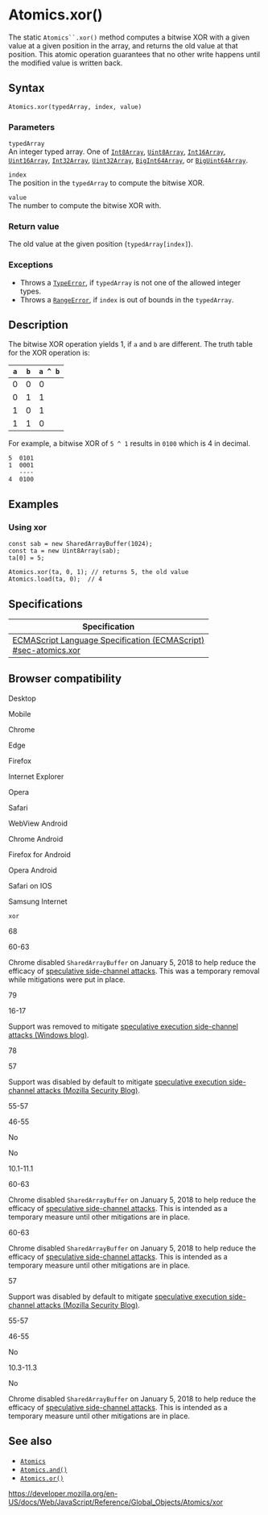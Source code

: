 Atomics.xor()
=============

The static `Atomics``.xor()` method computes a bitwise XOR with a given value at a given position in the array, and returns the old value at that position. This atomic operation guarantees that no other write happens until the modified value is written back.

Syntax
------

    Atomics.xor(typedArray, index, value)

### Parameters

`typedArray`  
An integer typed array. One of [`Int8Array`](../int8array), [`Uint8Array`](../uint8array), [`Int16Array`](../int16array), [`Uint16Array`](../uint16array), [`Int32Array`](../int32array), [`Uint32Array`](../uint32array), [`BigInt64Array`](../bigint64array), or [`BigUint64Array`](../biguint64array).

`index`  
The position in the `typedArray` to compute the bitwise XOR.

`value`  
The number to compute the bitwise XOR with.

### Return value

The old value at the given position (`typedArray[index]`).

### Exceptions

-   Throws a [`TypeError`](../typeerror), if `typedArray` is not one of the allowed integer types.
-   Throws a [`RangeError`](../rangeerror), if `index` is out of bounds in the `typedArray`.

Description
-----------

The bitwise XOR operation yields 1, if `a` and `b` are different. The truth table for the XOR operation is:

<table><thead><tr class="header"><th><code>a</code></th><th><code>b</code></th><th><code>a ^ b</code></th></tr></thead><tbody><tr class="odd"><td>0</td><td>0</td><td>0</td></tr><tr class="even"><td>0</td><td>1</td><td>1</td></tr><tr class="odd"><td>1</td><td>0</td><td>1</td></tr><tr class="even"><td>1</td><td>1</td><td>0</td></tr></tbody></table>

For example, a bitwise XOR of `5 ^ 1` results in `0100` which is 4 in decimal.

    5  0101
    1  0001
       ----
    4  0100

Examples
--------

### Using xor

    const sab = new SharedArrayBuffer(1024);
    const ta = new Uint8Array(sab);
    ta[0] = 5;

    Atomics.xor(ta, 0, 1); // returns 5, the old value
    Atomics.load(ta, 0);  // 4

Specifications
--------------

<table><thead><tr class="header"><th>Specification</th></tr></thead><tbody><tr class="odd"><td><a href="https://tc39.es/ecma262/#sec-atomics.xor">ECMAScript Language Specification (ECMAScript)<br />
<span class="small">#sec-atomics.xor</span></a></td></tr></tbody></table>

Browser compatibility
---------------------

Desktop

Mobile

Chrome

Edge

Firefox

Internet Explorer

Opera

Safari

WebView Android

Chrome Android

Firefox for Android

Opera Android

Safari on IOS

Samsung Internet

`xor`

68

60-63

Chrome disabled `SharedArrayBuffer` on January 5, 2018 to help reduce the efficacy of [speculative side-channel attacks](https://www.chromium.org/Home/chromium-security/ssca). This was a temporary removal while mitigations were put in place.

79

16-17

Support was removed to mitigate [speculative execution side-channel attacks (Windows blog)](https://blogs.windows.com/msedgedev/2018/01/03/speculative-execution-mitigations-microsoft-edge-internet-explorer).

78

57

Support was disabled by default to mitigate [speculative execution side-channel attacks (Mozilla Security Blog)](https://blog.mozilla.org/security/2018/01/03/mitigations-landing-new-class-timing-attack/).

55-57

46-55

No

No

10.1-11.1

60-63

Chrome disabled `SharedArrayBuffer` on January 5, 2018 to help reduce the efficacy of [speculative side-channel attacks](https://www.chromium.org/Home/chromium-security/ssca). This is intended as a temporary measure until other mitigations are in place.

60-63

Chrome disabled `SharedArrayBuffer` on January 5, 2018 to help reduce the efficacy of [speculative side-channel attacks](https://www.chromium.org/Home/chromium-security/ssca). This is intended as a temporary measure until other mitigations are in place.

57

Support was disabled by default to mitigate [speculative execution side-channel attacks (Mozilla Security Blog)](https://blog.mozilla.org/security/2018/01/03/mitigations-landing-new-class-timing-attack/).

55-57

46-55

No

10.3-11.3

No

Chrome disabled `SharedArrayBuffer` on January 5, 2018 to help reduce the efficacy of [speculative side-channel attacks](https://www.chromium.org/Home/chromium-security/ssca). This is intended as a temporary measure until other mitigations are in place.

See also
--------

-   [`Atomics`](../atomics)
-   [`Atomics.and()`](and)
-   [`Atomics.or()`](or)

<a href="https://developer.mozilla.org/en-US/docs/Web/JavaScript/Reference/Global_Objects/Atomics/xor" class="_attribution-link">https://developer.mozilla.org/en-US/docs/Web/JavaScript/Reference/Global_Objects/Atomics/xor</a>
